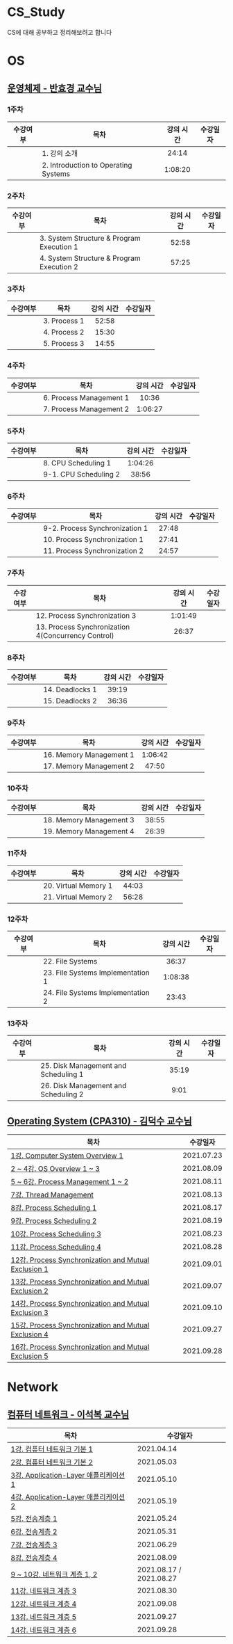 # CS_Study

CS에 대해 공부하고 정리해보려고 합니다

# OS

## [운영체제 - 반효경 교수님](http://www.kocw.net/home/search/kemView.do?kemId=1046323)

### 1주차 

|수강여부|목차|강의 시간|수강일자|
|:---:|---|:---:|:---:|
||1. 강의 소개|24:14| ||
||2. Introduction to Operating Systems|1:08:20| ||

### 2주차 

|수강여부|목차|강의 시간|수강일자|
|:---:|---|:---:|:---:|
||3. System Structure & Program Execution 1|52:58| ||
||4. System Structure & Program Execution 2|57:25| ||

### 3주차 

|수강여부|목차|강의 시간|수강일자|
|:---:|---|:---:|:---:|
||3. Process 1|52:58| ||
||4. Process 2|15:30| ||
||5. Process 3|14:55| ||

### 4주차 

|수강여부|목차|강의 시간|수강일자|
|:---:|---|:---:|:---:|
||6. Process Management 1|10:36| ||
||7. Process Management 2|1:06:27| ||


### 5주차 

|수강여부|목차|강의 시간|수강일자|
|:---:|---|:---:|:---:|
||8. CPU Scheduling 1|1:04:26| ||
||9-1. CPU Scheduling 2|38:56| ||


### 6주차 

|수강여부|목차|강의 시간|수강일자|
|:---:|---|:---:|:---:|
||9-2. Process Synchronization 1|27:48| ||
||10. Process Synchronization 1|27:41| ||
||11. Process Synchronization 2|24:57| ||

### 7주차 

|수강여부|목차|강의 시간|수강일자|
|:---:|---|:---:|:---:|
||12. Process Synchronization 3|1:01:49| ||
||13. Process Synchronization 4(Concurrency Control)|26:37| ||


### 8주차 

|수강여부|목차|강의 시간|수강일자|
|:---:|---|:---:|:---:|
||14. Deadlocks 1|39:19| ||
||15. Deadlocks 2|36:36| ||

### 9주차 

|수강여부|목차|강의 시간|수강일자|
|:---:|---|:---:|:---:|
||16. Memory Management 1|1:06:42| ||
||17. Memory Management 2|47:50| ||

### 10주차 

|수강여부|목차|강의 시간|수강일자|
|:---:|---|:---:|:---:|
||18. Memory Management 3|38:55| ||
||19. Memory Management 4|26:39| ||

### 11주차 

|수강여부|목차|강의 시간|수강일자|
|:---:|---|:---:|:---:|
||20. Virtual Memory 1|44:03| ||
||21. Virtual Memory 2|56:28| ||

### 12주차 

|수강여부|목차|강의 시간|수강일자|
|:---:|---|:---:|:---:|
||22. File Systems|36:37| ||
||23. File Systems Implementation 1|1:08:38| ||
||24. File Systems Implementation 2|23:43| ||

### 13주차 

|수강여부|목차|강의 시간|수강일자|
|:---:|---|:---:|:---:|
||25. Disk Management and Scheduling 1|35:19| ||
||26. Disk Management and Scheduling 2|9:01| ||

## [Operating System (CPA310) - 김덕수 교수님](https://www.youtube.com/playlist?list=PLBrGAFAIyf5rby7QylRc6JxU5lzQ9c4tN)

|목차|수강일자|
|--|--|
| [1강. Computer System Overview 1](https://leechamin.tistory.com/503) |2021.07.23|
| [2 ~ 4강. OS Overview 1 ~ 3](https://leechamin.tistory.com/508?category=1012929) |2021.08.09|
| [5 ~ 6강. Process Management 1 ~ 2](https://leechamin.tistory.com/516#%ED%--%--%EB%A-%-C%EC%--%B-%EC%-A%A-%EC%-D%--%--%EC%--%--%ED%--%-C)| 2021.08.11 |
| [7강. Thread Management](https://leechamin.tistory.com/517) |2021.08.13|
| [8강. Process Scheduling 1](https://leechamin.tistory.com/520)|2021.08.17|
| [9강. Process Scheduling 2](https://leechamin.tistory.com/525)|2021.08.19|
| [10강. Process Scheduling 3](https://leechamin.tistory.com/526)|2021.08.23|
| [11강. Process Scheduling 4](https://leechamin.tistory.com/530)|2021.08.28|
| [12강. Process Synchronization and Mutual Exclusion 1](https://leechamin.tistory.com/533)|2021.09.01|
| [13강. Process Synchronization and Mutual Exclusion 2](https://leechamin.tistory.com/537)|2021.09.07|
| [14강. Process Synchronization and Mutual Exclusion 3](https://leechamin.tistory.com/542)|2021.09.10|
| [15강. Process Synchronization and Mutual Exclusion 4](https://leechamin.tistory.com/544)|2021.09.27|
| [16강. Process Synchronization and Mutual Exclusion 5](https://leechamin.tistory.com/546)|2021.09.28|







# Network

## [컴퓨터 네트워크 - 이석복 교수님](http://www.kocw.net/home/cview.do?mty=p&kemId=1169634)

|목차|수강일자|
|--|--|
| [1강. 컴퓨터 네트워크 기본 1](https://leechamin.tistory.com/430) |2021.04.14|
| [2강. 컴퓨터 네트워크 기본 2](https://leechamin.tistory.com/440) |2021.05.03|
| [3강. Application-Layer 애플리케이션 1](https://leechamin.tistory.com/445) |2021.05.10|
| [4강. Application-Layer 애플리케이션 2](https://leechamin.tistory.com/447) |2021.05.19|
| [5강. 전송계층 1](https://leechamin.tistory.com/451) |2021.05.24|
| [6강. 전송계층 2](https://leechamin.tistory.com/454) |2021.05.31|
| [7강. 전송계층 3](https://leechamin.tistory.com/482) |2021.06.29|
| [8강. 전송계층 4](https://leechamin.tistory.com/511) |2021.08.09|
| [9 ~ 10강. 네트워크 계층 1, 2](https://leechamin.tistory.com/529) |2021.08.17 / 2021.08.27 |
| [11강. 네트워크 계층 3](https://leechamin.tistory.com/531) |2021.08.30|
| [12강. 네트워크 계층 4](https://leechamin.tistory.com/538) |2021.09.08|
| [13강. 네트워크 계층 5](https://leechamin.tistory.com/545) |2021.09.27|
| [14강. 네트워크 계층 6](https://leechamin.tistory.com/547) |2021.09.28|

